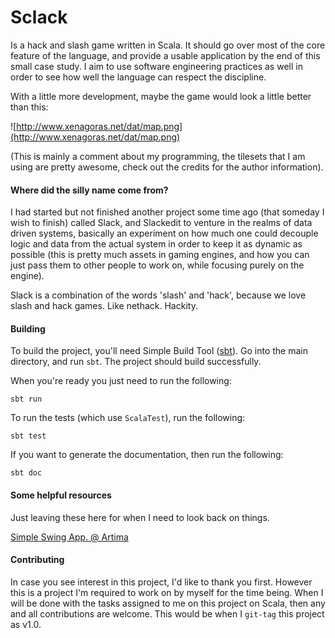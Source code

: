 # Sclack

Is a hack and slash game written in Scala. It should go over most of the core
feature of the language, and provide a usable application by the end of this
small case study. I aim to use software engineering practices as well in order
to see how well the language can respect the discipline.

With a little more development, maybe the game would look a little better than
this: 

![http://www.xenagoras.net/dat/map.png](http://www.xenagoras.net/dat/map.png)

(This is mainly a comment about my programming, the tilesets that I am using
are pretty awesome, check out the credits for the author information).

#### Where did the silly name come from?

I had started but not finished another project some time ago (that someday I 
wish to finish) called Slack, and Slackedit to venture in the realms of data
driven systems, basically an experiment on how much one could decouple logic
and data from the actual system in order to keep it as dynamic as possible
(this is pretty much assets in gaming engines, and how you can just pass them
to other people to work on, while focusing purely on the engine).

Slack is a combination of the words 'slash' and 'hack', because we love slash
and hack games. Like nethack. Hackity.

#### Building

To build the project, you'll need Simple Build Tool ([sbt](http://www.scala-sbt.org)). 
Go into the main directory, and run `sbt`. The project should build
successfully. 

When you're ready you just need to run the following:

    sbt run

To run the tests (which use `ScalaTest`), run the following: 

    sbt test

If you want to generate the documentation, then run the following:

    sbt doc

#### Some helpful resources

Just leaving these here for when I need to look back on things. 

[Simple Swing App. @ Artima](http://www.artima.com/pins1ed/gui-programming.html)

#### Contributing 

In case you see interest in this project, I'd like to thank you first. However
this is a project I'm required to work on by myself for the time being. When I
will be done with the tasks assigned to me on this project on Scala, then any
and all contributions are welcome. This would be when I `git-tag` this project
as v1.0.


